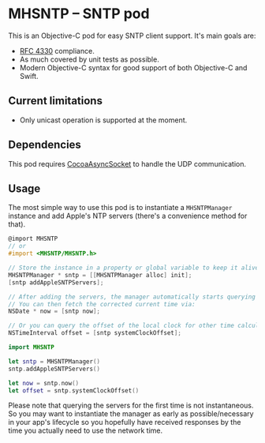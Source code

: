 # MHSNTP – SNTP pod

This is an Objective-C pod for easy SNTP client support. It's main goals are:

* [RFC 4330](https://tools.ietf.org/html/rfc4330) compliance.
* As much covered by unit tests as possible.
* Modern Objective-C syntax for good support of both Objective-C and Swift.

## Current limitations

* Only unicast operation is supported at the moment.

## Dependencies

This pod requires [CocoaAsyncSocket](https://github.com/robbiehanson/CocoaAsyncSocket) to handle the UDP communication.

## Usage

The most simple way to use this pod is to instantiate a `MHSNTPManager`
instance and add Apple's NTP servers (there's a convenience method for that).

```Objective-C
@import MHSNTP
// or
#import <MHSNTP/MHSNTP.h>

// Store the instance in a property or global variable to keep it alive.
MHSNTPManager * sntp = [[MHSNTPManager alloc] init];
[sntp addAppleSNTPServers];

// After adding the servers, the manager automatically starts querying them.
// You can then fetch the corrected current time via:
NSDate * now = [sntp now];

// Or you can query the offset of the local clock for other time calculations:
NSTimeInterval offset = [sntp systemClockOffset];
```

```Swift
import MHSNTP

let sntp = MHSNTPManager()
sntp.addAppleSNTPServers()

let now = sntp.now()
let offset = sntp.systemClockOffset()
```

Please note that querying the servers for the first time is not instantaneous.
So you may want to instantiate the manager as early as possible/necessary in
your app's lifecycle so you hopefully have received responses by the time you
actually need to use the network time.
